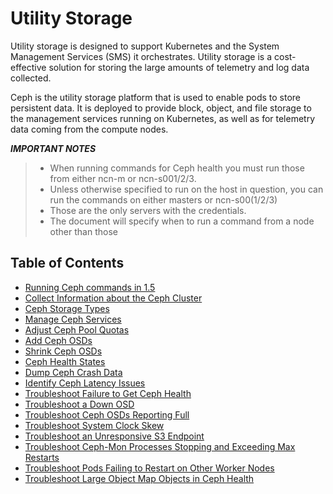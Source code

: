 # Utility Storage

Utility storage is designed to support Kubernetes and the System Management Services \(SMS\) it orchestrates. Utility storage is a cost-effective solution for storing the large amounts of telemetry and log data collected.

Ceph is the utility storage platform that is used to enable pods to store persistent data. It is deployed to provide block, object, and file storage to the management services running on Kubernetes, as well as for telemetry data coming from the compute nodes.

***IMPORTANT NOTES***
>
> - When running commands for Ceph health you must run those from either ncn-m or ncn-s001/2/3.  
> - Unless otherwise specified to run on the host in question, you can run the commands on either masters or ncn-s00(1/2/3)
> - Those are the only servers with the credentials.  
> - The document will specify when to run a command from a node other than those

## Table of Contents

- [Running Ceph commands in 1.5](cephadm-reference.md)
- [Collect Information about the Ceph Cluster](Collect_Information_About_the_Ceph_Cluster.md)  
- [Ceph Storage Types](Ceph_Storage_Types.md)
- [Manage Ceph Services](Manage_Ceph_Services.md)
- [Adjust Ceph Pool Quotas](Adjust_Ceph_Pool_Quotas.md)  
- [Add Ceph OSDs](Add_Ceph_OSDs.md)  
- [Shrink Ceph OSDs](Shrink_Ceph_OSDs.md)  
- [Ceph Health States](Ceph_Health_States.md)  
- [Dump Ceph Crash Data](Dump_Ceph_Crash_Data.md)  
- [Identify Ceph Latency Issues](Identify_Ceph_Latency_Issues.md)  
- [Troubleshoot Failure to Get Ceph Health](Troubleshoot_Failure_to_Get_Ceph_Health.md)  
- [Troubleshoot a Down OSD](Troubleshoot_a_Down_OSD.md)  
- [Troubleshoot Ceph OSDs Reporting Full](Troubleshoot_Ceph_OSDs_Reporting_Full.md)  
- [Troubleshoot System Clock Skew](Troubleshoot_System_Clock_Skew.md)  
- [Troubleshoot an Unresponsive S3 Endpoint](Troubleshoot_an_Unresponsive_S3_Endpoint.md)  
- [Troubleshoot Ceph-Mon Processes Stopping and Exceeding Max Restarts](Troubleshoot_Ceph-Mon_Processes_Stopping_and_Exceeding_Max_Restarts.md)  
- [Troubleshoot Pods Failing to Restart on Other Worker Nodes](Troubleshoot_Pods_Failing_to_Restart_on_Other_Worker_Nodes.md)  
- [Troubleshoot Large Object Map Objects in Ceph Health](Troubleshoot_Large_Object_Map_Objects_in_Ceph_Health.md)  
